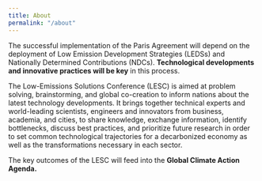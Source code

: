 ```yaml
---
title: About
permalink: "/about"
---
```

The successful implementation of the Paris Agreement will depend on the deployment of Low Emission Development Strategies (LEDSs) and Nationally Determined Contributions (NDCs). **Technological developments and innovative practices will be key** in this process.

The Low-Emissions Solutions Conference (LESC) is aimed at problem solving, brainstorming, and global co-creation to inform nations about the latest technology developments. It brings together technical experts and world-leading scientists, engineers and innovators from business, academia, and cities, to share knowledge, exchange information, identify bottlenecks, discuss best practices, and prioritize future research in order to set common technological trajectories for a decarbonized economy as well as the transformations necessary in each sector.

The key outcomes of the LESC will feed into the **Global Climate Action Agenda.**
